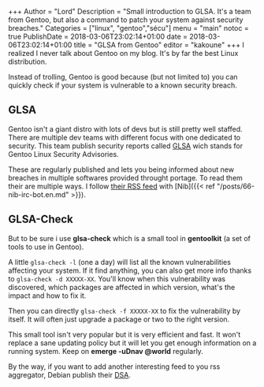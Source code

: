 +++
Author = "Lord"
Description = "Small introduction to GLSA. It's a team from Gentoo, but also a command to patch your system against security breaches."
Categories = ["linux", "gentoo","sécu"]
menu = "main"
notoc = true
PublishDate = 2018-03-06T23:02:14+01:00
date = 2018-03-06T23:02:14+01:00
title = "GLSA from Gentoo"
editor = "kakoune"
+++
I realized I never talk about Gentoo on my blog.
It's by far the best Linux distribution.

Instead of trolling, Gentoo is good because (but not limited to) you can quickly check if your system is vulnerable to a known security breach.

## GLSA

Gentoo isn't a giant distro with lots of devs but is still pretty  well staffed.
There are multiple dev teams with different focus with one dedicated to security.
This team publish security reports called [GLSA](https://security.gentoo.org/glsa/) wich stands for Gentoo Linux Security Advisories.

These are regularly published and lets you being informed about new breaches in multiple softwares provided throught portage.
To read them their are multiple ways.
I follow [their RSS feed](https://security.gentoo.org/glsa/feed.rss) with [Nib]({{< ref "/posts/66-nib-irc-bot.en.md" >}}).

## GLSA-Check

But to be sure i use **glsa-check** which is a small tool in **gentoolkit** (a set of tools to use in Gentoo).

A little ```glsa-check -l``` (one a day) will list all the known vulnerabilities affecting your system. 
If it find anything, you can also get more info thanks to ```glsa-check -d XXXXX-XX```.
You'll know when this vulnerability was discovered, which packages are affected in which version, what's the impact and how to fix it.

Then you can directly ```glsa-check -f XXXXX-XX``` to fix the vulnerability by itself.
It will often just upgrade a package or two to the right version.

This small tool isn't very popular but it is very efficient and fast.
It won't replace a sane updating policy but it will let you get enough information on a running system.
Keep on **emerge -uDnav @world** regularly.

By the way, if you want to add another interesting feed to you rss aggregator, Debian publish their [DSA](https://www.debian.org/security/dsa).
